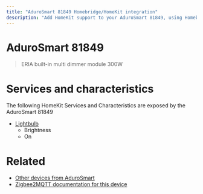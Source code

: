 ```yaml
---
title: "AduroSmart 81849 Homebridge/HomeKit integration"
description: "Add HomeKit support to your AduroSmart 81849, using Homebridge, Zigbee2MQTT and homebridge-z2m."
---
```

<!---
This file has been GENERATED using src/docgen/docgen.ts
DO NOT EDIT THIS FILE MANUALLY!
-->
# AduroSmart 81849
> ERIA built-in multi dimmer module 300W


# Services and characteristics
The following HomeKit Services and Characteristics are exposed by
the AduroSmart 81849

* [Lightbulb](../../light.md)
  * Brightness
  * On


# Related
* [Other devices from AduroSmart](../index.md#adurosmart)
* [Zigbee2MQTT documentation for this device](https://www.zigbee2mqtt.io/devices/81849.html)